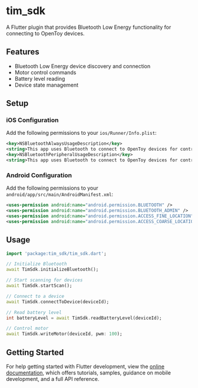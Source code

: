 # tim_sdk

A Flutter plugin that provides Bluetooth Low Energy functionality for connecting to OpenToy devices.

## Features

- Bluetooth Low Energy device discovery and connection
- Motor control commands
- Battery level reading
- Device state management

## Setup

### iOS Configuration

Add the following permissions to your `ios/Runner/Info.plist`:

```xml
<key>NSBluetoothAlwaysUsageDescription</key>
<string>This app uses Bluetooth to connect to OpenToy devices for controlling motors and reading battery levels.</string>
<key>NSBluetoothPeripheralUsageDescription</key>
<string>This app uses Bluetooth to connect to OpenToy devices for controlling motors and reading battery levels.</string>
```

### Android Configuration

Add the following permissions to your `android/app/src/main/AndroidManifest.xml`:

```xml
<uses-permission android:name="android.permission.BLUETOOTH" />
<uses-permission android:name="android.permission.BLUETOOTH_ADMIN" />
<uses-permission android:name="android.permission.ACCESS_FINE_LOCATION" />
<uses-permission android:name="android.permission.ACCESS_COARSE_LOCATION" />
```

## Usage

```dart
import 'package:tim_sdk/tim_sdk.dart';

// Initialize Bluetooth
await TimSdk.initializeBluetooth();

// Start scanning for devices
await TimSdk.startScan();

// Connect to a device
await TimSdk.connectToDevice(deviceId);

// Read battery level
int batteryLevel = await TimSdk.readBatteryLevel(deviceId);

// Control motor
await TimSdk.writeMotor(deviceId, pwm: 100);
```

## Getting Started

For help getting started with Flutter development, view the
[online documentation](https://docs.flutter.dev), which offers tutorials,
samples, guidance on mobile development, and a full API reference.

